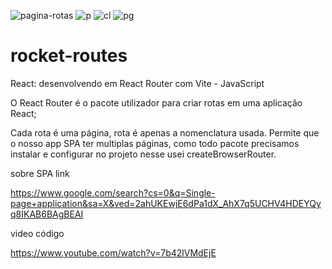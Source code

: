 
![pagina-rotas](https://github.com/SysSimone/rocket-routes/assets/75712842/1e5ca143-2137-457b-80de-fec8d36fa27a)
![p](https://github.com/SysSimone/rocket-routes/assets/75712842/9750cec9-d86c-4380-9a55-ca2ca11e7fdb)
![cl](https://github.com/SysSimone/rocket-routes/assets/75712842/bfa85763-3be8-4be4-a30b-a921132159af)
![pg](https://github.com/SysSimone/rocket-routes/assets/75712842/9d4cb9e3-c02e-40a2-8a1e-250d6940a5b2)
# rocket-routes
React: desenvolvendo em React Router com  Vite - JavaScript

O React Router é o pacote utilizador para criar rotas em uma aplicação React;

Cada rota é uma página, rota é apenas a nomenclatura usada. Permite que o nosso app SPA ter multiplas páginas, como todo pacote precisamos instalar e configurar no projeto nesse usei createBrowserRouter.


sobre SPA link 



https://www.google.com/search?cs=0&q=Single-page+application&sa=X&ved=2ahUKEwjE6dPa1dX_AhX7q5UCHV4HDEYQyq8IKAB6BAgBEAI



video código



https://www.youtube.com/watch?v=7b42lVMdEjE
